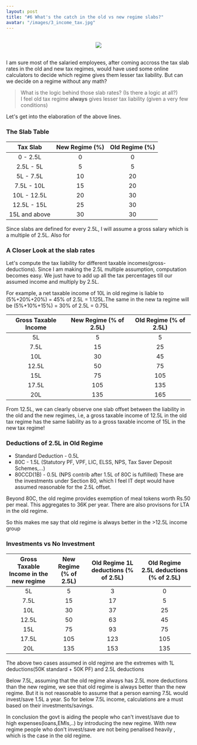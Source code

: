 ```yaml
---
layout: post
title: "#6 What's the catch in the old vs new regime slabs?"
avatar: "/images/3_income_tax.jpg"
---
```


<br/>
<div style="text-align:center"><img src="{{ site.baseurl }}/images/3_income_tax.jpg" /></div>
<br/>

I am sure most of the salaried employees, after coming accross the tax slab rates in the old and new tax regimes, would have used some online calculators to decide which regime gives them lesser tax liability. But can we decide on a regime without any math?

> What is the logic behind those slab rates? (Is there a logic at all?) <br/>
> I feel old tax regime **always** gives lesser tax liability (given a very few conditions)

Let's get into the elaboration of the above lines.

### The Slab Table

|    Tax Slab   | New Regime (%) | Old Regime (%) |
|:-------------:|:--------------:|:--------------:|
|    0 - 2.5L   |        0       |        0       |
|   2.5L - 5L   |        5       |        5       |
|   5L - 7.5L   |       10       |       20       |
|   7.5L - 10L  |       15       |       20       |
|  10L - 12.5L  |       20       |       30       |
|  12.5L - 15L  |       25       |       30       |
| 15L and above |       30       |       30       |

Since slabs are defined for every 2.5L, I will assume a gross salary which is a multiple of 2.5L. Also for 

### A Closer Look at the slab rates
Let's compute the tax liability for different taxable incomes(gross-deductions). Since I am making the 2.5L multiple assumption, computation becomes easy. We just have to add up all the tax percentages till our assumed income and multiply by 2.5L.

For example, a net taxable income of 10L in old regime is liable to (5%+20%+20%) = 45% of 2.5L = 1.125L.The same in the new ta regime will be (5%+10%+15%) = 30% of 2.5L = 0.75L

| Gross Taxable Income | New Regime (% of 2.5L) | Old Regime (% of 2.5L) |
|:--------------------:|:----------------------:|:----------------------:|
|          5L          |            5           |            5           |
|         7.5L         |           15           |           25           |
|          10L         |           30           |           45           |
|         12.5L        |           50           |           75           |
|          15L         |           75           |           105          |
|         17.5L        |           105          |           135          |
|          20L         |           135          |           165          |


From 12.5L, we can clearly observe one slab offset between the liability in the old and the new regimes, i.e, a gross taxable income of 12.5L in the old tax regime has the same liability as to a gross taxable income of 15L in the new tax regime!

### Deductions of 2.5L in Old Regime
* Standard Deduction - 0.5L
* 80C - 1.5L (Statutory PF, VPF, LIC, ELSS, NPS, Tax Saver Deposit Schemes,...)
* 80CCD(1B) - 0.5L (NPS contrib after 1.5L of 80C is fulfilled)
These are the investments under Section 80, which I feel IT dept would have assumed reasonable for the 2.5L offset.

Beyond 80C, the old regime provides exemption of meal tokens worth Rs.50 per meal. This aggregates to 36K per year. There are also provisons for LTA in the old regime.

So this makes me say that old regime is always better in the >12.5L income group

### Investments vs No Investment
| Gross Taxable Income in the new regime | New Regime (% of 2.5L) | Old Regime 1L deductions (% of 2.5L) | Old Regime 2.5L deductions (% of 2.5L) |
|:--------------------------------------:|:----------------------:|:------------------------------------:|:--------------------------------------:|
|                   5L                   |            5           |                   3                  |                    0                   |
|                  7.5L                  |           15           |                  17                  |                    5                   |
|                   10L                  |           30           |                  37                  |                   25                   |
|                  12.5L                 |           50           |                  63                  |                   45                   |
|                   15L                  |           75           |                  93                  |                   75                   |
|                  17.5L                 |           105          |                  123                 |                   105                  |
|                   20L                  |           135          |                  153                 |                   135                  |

The above two cases assumed in old regime are the extremes with 1L deductions(50K standard + 50K PF) and 2.5L deductions

Below 7.5L, assuming that the old regime always has 2.5L more deductions than the new regime, we see that old regime is always better than the new regime. But it is not reasonable to assume that a person earning 7.5L would invest/save 1.5L a year. So for below 7.5L income, calculations are a must based on their investments/savings. 


In conclusion the govt is aiding the people who can't invest/save due to high expenses(loans,EMIs,..) by introducing the new regime. With new regime people who don't invest/save are not being penalised heavily , which is the case in the old regime. 